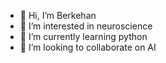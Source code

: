 - 👋 Hi, I’m Berkehan
- 👀 I’m interested in neuroscience
- 🌱 I’m currently learning python
- 💞️ I’m looking to collaborate on AI

<!---
berlive/berlive is a ✨ special ✨ repository because its `README.md` (this file) appears on your GitHub profile.
You can click the Preview link to take a look at your changes.
--->
